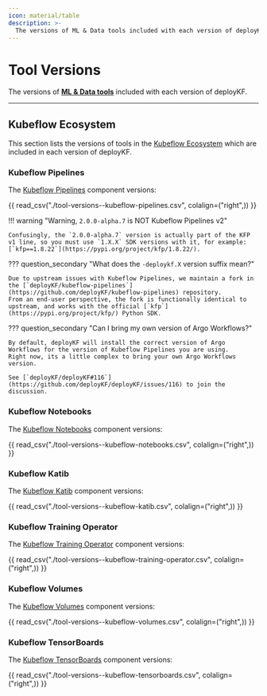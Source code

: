 ```yaml
---
icon: material/table
description: >-
  The versions of ML & Data tools included with each version of deployKF.
---
```


# Tool Versions

The versions of [__ML & Data tools__](../reference/tools.md) included with each version of deployKF.

---

## Kubeflow Ecosystem

This section lists the versions of tools in the [Kubeflow Ecosystem](../reference/tools.md#kubeflow-ecosystem) which are included in each version of deployKF.

### Kubeflow Pipelines

The [Kubeflow Pipelines](../reference/tools.md#kubeflow-pipelines) component versions:

{{ read_csv("./tool-versions--kubeflow-pipelines.csv", colalign=("right",)) }}


!!! warning "Warning, `2.0.0-alpha.7` is NOT Kubeflow Pipelines v2"

    Confusingly, the `2.0.0-alpha.7` version is actually part of the KFP v1 line, so you must use `1.X.X` SDK versions with it, for example: [`kfp==1.8.22`](https://pypi.org/project/kfp/1.8.22/).

??? question_secondary "What does the `-deploykf.X` version suffix mean?"

    Due to upstream issues with Kubeflow Pipelines, we maintain a fork in the [`deployKF/kubeflow-pipelines`](https://github.com/deployKF/kubeflow-pipelines) repository.
    From an end-user perspective, the fork is functionally identical to upstream, and works with the official [`kfp`](https://pypi.org/project/kfp/) Python SDK.

??? question_secondary "Can I bring my own version of Argo Workflows?"

    By default, deployKF will install the correct version of Argo Workflows for the version of Kubeflow Pipelines you are using.
    Right now, its a little complex to bring your own Argo Workflows version. 

    See [`deployKF/deployKF#116`](https://github.com/deployKF/deployKF/issues/116) to join the discussion.

### Kubeflow Notebooks

The [Kubeflow Notebooks](../reference/tools.md#kubeflow-notebooks) component versions:

{{ read_csv("./tool-versions--kubeflow-notebooks.csv", colalign=("right",)) }}

### Kubeflow Katib

The [Kubeflow Katib](../reference/tools.md#kubeflow-katib) component versions:

{{ read_csv("./tool-versions--kubeflow-katib.csv", colalign=("right",)) }}

### Kubeflow Training Operator

The [Kubeflow Training Operator](../reference/tools.md#kubeflow-training-operator) component versions:

{{ read_csv("./tool-versions--kubeflow-training-operator.csv", colalign=("right",)) }}

### Kubeflow Volumes

The [Kubeflow Volumes](../reference/tools.md#kubeflow-volumes) component versions:

{{ read_csv("./tool-versions--kubeflow-volumes.csv", colalign=("right",)) }}

### Kubeflow TensorBoards

The [Kubeflow TensorBoards](../reference/tools.md#kubeflow-tensorboards) component versions:

{{ read_csv("./tool-versions--kubeflow-tensorboards.csv", colalign=("right",)) }}